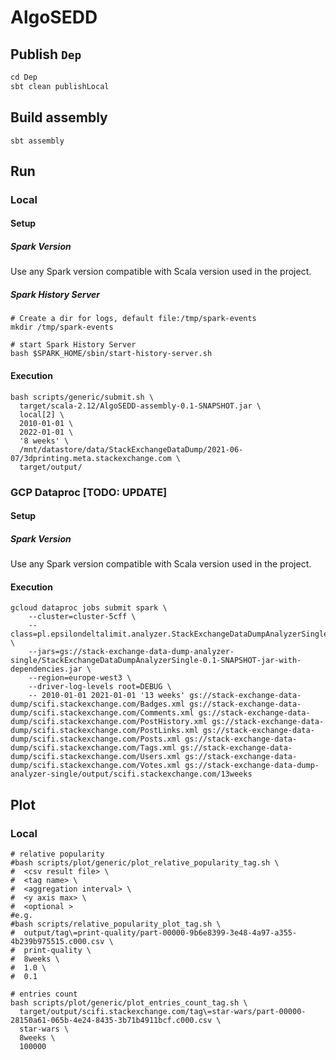# AlgoSEDD

## Publish `Dep`
```scala
cd Dep
sbt clean publishLocal
```

## Build assembly
```shell script
sbt assembly
```

## Run
### Local
#### Setup
##### Spark Version
Use any Spark version compatible with Scala version used in the project.

##### Spark History Server
```shell script
# Create a dir for logs, default file:/tmp/spark-events
mkdir /tmp/spark-events

# start Spark History Server
bash $SPARK_HOME/sbin/start-history-server.sh
```

#### Execution
```shell script
bash scripts/generic/submit.sh \
  target/scala-2.12/AlgoSEDD-assembly-0.1-SNAPSHOT.jar \ 
  local[2] \
  2010-01-01 \
  2022-01-01 \
  '8 weeks' \
  /mnt/datastore/data/StackExchangeDataDump/2021-06-07/3dprinting.meta.stackexchange.com \
  target/output/
```

### GCP Dataproc [TODO: UPDATE]
#### Setup
##### Spark Version
Use any Spark version compatible with Scala version used in the project.

#### Execution
```shell script
gcloud dataproc jobs submit spark \
    --cluster=cluster-5cff \
    --class=pl.epsilondeltalimit.analyzer.StackExchangeDataDumpAnalyzerSingle \
    --jars=gs://stack-exchange-data-dump-analyzer-single/StackExchangeDataDumpAnalyzerSingle-0.1-SNAPSHOT-jar-with-dependencies.jar \
    --region=europe-west3 \
    --driver-log-levels root=DEBUG \
    -- 2010-01-01 2021-01-01 '13 weeks' gs://stack-exchange-data-dump/scifi.stackexchange.com/Badges.xml gs://stack-exchange-data-dump/scifi.stackexchange.com/Comments.xml gs://stack-exchange-data-dump/scifi.stackexchange.com/PostHistory.xml gs://stack-exchange-data-dump/scifi.stackexchange.com/PostLinks.xml gs://stack-exchange-data-dump/scifi.stackexchange.com/Posts.xml gs://stack-exchange-data-dump/scifi.stackexchange.com/Tags.xml gs://stack-exchange-data-dump/scifi.stackexchange.com/Users.xml gs://stack-exchange-data-dump/scifi.stackexchange.com/Votes.xml gs://stack-exchange-data-dump-analyzer-single/output/scifi.stackexchange.com/13weeks
```

## Plot
### Local
```shell script
# relative popularity
#bash scripts/plot/generic/plot_relative_popularity_tag.sh \
#  <csv result file> \
#  <tag name> \
#  <aggregation interval> \
#  <y axis max> \
#  <optional >
#e.g.
#bash scripts/relative_popularity_plot_tag.sh \
#  output/tag\=print-quality/part-00000-9b6e8399-3e48-4a97-a355-4b239b975515.c000.csv \
#  print-quality \
#  8weeks \
#  1.0 \
#  0.1

# entries count
bash scripts/plot/generic/plot_entries_count_tag.sh \
  target/output/scifi.stackexchange.com/tag\=star-wars/part-00000-28150a61-065b-4e24-8435-3b71b4911bcf.c000.csv \
  star-wars \
  8weeks \
  100000
```